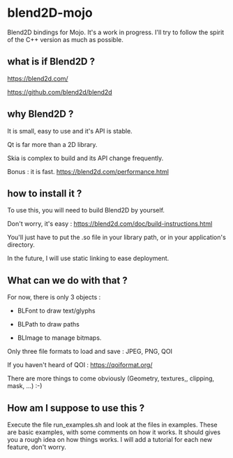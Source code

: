 # blend2D-mojo

Blend2D bindings for Mojo. It's a work in progress.
I'll try to follow the spirit of the C++ version as much as possible.


## what is if Blend2D ?

https://blend2d.com/

https://github.com/blend2d/blend2d

## why Blend2D ?
It is small, easy to use and it's API is stable.

Qt is far more than a 2D library.

Skia is complex to build and its API change frequently.

Bonus : it is fast.
https://blend2d.com/performance.html

## how to install it ?
To use this, you will need to build Blend2D by yourself.

Don't worry, it's easy :
https://blend2d.com/doc/build-instructions.html

You'll just have to put the .so file in your library path, or in your application's directory.

In the future, I will use static linking to ease deployment.

## What can we do with that ?
For now, there is only 3 objects :

- BLFont to draw text/glyphs

- BLPath to draw paths

- BLImage to manage bitmaps.

Only three file formats to load and save : JPEG, PNG, QOI

If you haven't heard of QOI : https://qoiformat.org/

There are more things to come obviously (Geometry, textures,, clipping, mask, ...) :-)

## How am I suppose to use this ?

Execute the file run_examples.sh and look at the files in examples.
These are basic examples, with some comments on how it works. 
It should gives you a rough idea on how things works.
I will add a tutorial for each new feature, don't worry.